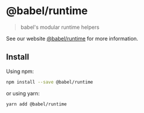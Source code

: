 # @babel/runtime

> babel's modular runtime helpers

See our website [@babel/runtime](https://babeljs.io/docs/en/babel-runtime) for more information.

## Install

Using npm:

```sh
npm install --save @babel/runtime
```

or using yarn:

```sh
yarn add @babel/runtime 
```

